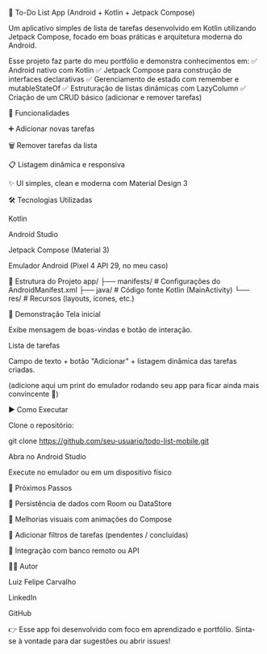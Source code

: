 📱 To-Do List App (Android + Kotlin + Jetpack Compose)

Um aplicativo simples de lista de tarefas desenvolvido em Kotlin utilizando Jetpack Compose, focado em boas práticas e arquitetura moderna do Android.

Esse projeto faz parte do meu portfólio e demonstra conhecimentos em:
✅ Android nativo com Kotlin
✅ Jetpack Compose para construção de interfaces declarativas
✅ Gerenciamento de estado com remember e mutableStateOf
✅ Estruturação de listas dinâmicas com LazyColumn
✅ Criação de um CRUD básico (adicionar e remover tarefas)

🚀 Funcionalidades

➕ Adicionar novas tarefas

🗑️ Remover tarefas da lista

📋 Listagem dinâmica e responsiva

✨ UI simples, clean e moderna com Material Design 3

🛠️ Tecnologias Utilizadas

Kotlin

Android Studio

Jetpack Compose (Material 3)

Emulador Android (Pixel 4 API 29, no meu caso)

📂 Estrutura do Projeto
app/
 ├── manifests/         # Configurações do AndroidManifest.xml
 ├── java/              # Código fonte Kotlin (MainActivity)
 └── res/               # Recursos (layouts, ícones, etc.)

📸 Demonstração
Tela inicial

Exibe mensagem de boas-vindas e botão de interação.

Lista de tarefas

Campo de texto + botão "Adicionar" + listagem dinâmica das tarefas criadas.

(adicione aqui um print do emulador rodando seu app para ficar ainda mais convincente 🎯)

▶️ Como Executar

Clone o repositório:

git clone https://github.com/seu-usuario/todo-list-mobile.git


Abra no Android Studio

Execute no emulador ou em um dispositivo físico

🎯 Próximos Passos

🔹 Persistência de dados com Room ou DataStore

🔹 Melhorias visuais com animações do Compose

🔹 Adicionar filtros de tarefas (pendentes / concluídas)

🔹 Integração com banco remoto ou API

👨‍💻 Autor

Luiz Felipe Carvalho

LinkedIn

GitHub

👉 Esse app foi desenvolvido com foco em aprendizado e portfólio. Sinta-se à vontade para dar sugestões ou abrir issues!
